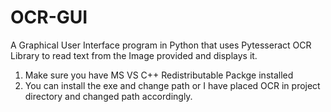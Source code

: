 # OCR-GUI
A Graphical User Interface program in Python that uses Pytesseract OCR Library to read text from the Image provided and displays it.
1. Make sure you have MS VS C++ Redistributable Packge installed
2. You can install the exe and change path or I have placed OCR in project directory and changed path accordingly.

